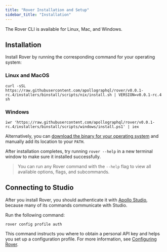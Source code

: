 ```yaml
---
title: "Rover Installation and Setup"
sidebar_title: "Installation"
---
```


The Rover CLI is available for Linux, Mac, and Windows.

## Installation

Install Rover by running the corresponding command for your operating system:

### Linux and MacOS

```shell
curl -sSL https://raw.githubusercontent.com/apollographql/rover/v0.0.1-rc.4/installers/binstall/scripts/nix/install.sh | VERSION=v0.0.1-rc.4 sh
```

### Windows

```shell
iwr 'https://raw.githubusercontent.com/apollographql/rover/v0.0.1-rc.4/installers/binstall/scripts/windows/install.ps1' | iex
```

Alternatively, you can [download the binary for your operating system](https://github.com/apollographql/rover/releases) and manually add its location to your `PATH`.

After installation completes, try running `rover --help` in a new terminal window to make sure it installed successfully.

>You can run any Rover command with the `--help` flag to view all available options, flags, and subcommands.

## Connecting to Studio

After you install Rover, you should authenticate it with [Apollo Studio](https://www.apollographql.com/docs/studio/), because many of its commands communicate with Studio.

Run the following command:

```shell
rover config profile auth
```

This command instructs you where to obtain a personal API key and helps you set up a configuration profile. For more information, see [Configuring Rover](./configuring#configuration-profiles).
